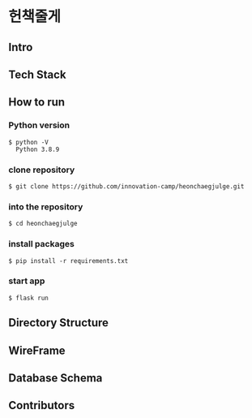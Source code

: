 # 헌책줄게

## Intro

## Tech Stack

## How to run

### Python version
```shell
$ python -V
  Python 3.8.9
```

### clone repository
```shell
$ git clone https://github.com/innovation-camp/heonchaegjulge.git
```

### into the repository
```shell
$ cd heonchaegjulge
```

### install packages
```shell
$ pip install -r requirements.txt
```

### start app
```shell
$ flask run
```

## Directory Structure

## WireFrame

## Database Schema

## Contributors

